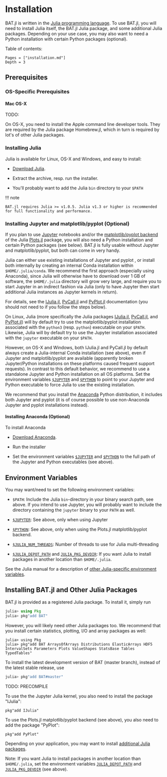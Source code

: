 # Installation

BAT.jl is written in the [Julia programming language](https://julialang.org/). To use BAT.jl, you will need to install Julia itself, the BAT.jl Julia package, and some additional Julia packages. Depending on your use case, you may also want to need a Python installation with certain Python packages (optional).

Table of contents:

```@contents
Pages = ["installation.md"]
Depth = 3
```

## Prerequisites

### OS-Specific Prerequisites

#### Mac OS-X

TODO:

On OS-X, you need to install the Apple command line developer tools. They are required by the Julia package Homebrew.jl, which in turn is required by lot's of other Julia packages.


### Installing Julia

Julia is available for Linux, OS-X and Windows, and easy to install:

* [Download Julia](https://julialang.org/downloads/).

* Extract the archive, resp. run the installer.

* You'll probably want to add the Julia `bin` directory to your `$PATH`

!!! note

    BAT.jl requires Julia >= v1.0.5. Julia v1.3 or higher is recommended for full functionality and performance.


### Installing Jupyter and matplotlib/pyplot (Optional)

If you plan to use [Jupyter](https://jupyter.org/) notebooks and/or the [matplotlib/pyplot backend](http://docs.juliaplots.org/latest/backends/) of the Julia [Plots.jl](http://docs.juliaplots.org/) package, you will also need a Python installation and certain Python packages (see below). BAT.jl is fully usable without Jupyter and matplotlib/pyplot, but both can come in very handy.

Julia can either use existing installations of Jupyter and pyplot , or install both internally by creating an internal Conda installation within `$HOME/.julia/conda`. We recommend the first approach (especially using Anaconda), since Julia will otherwise have to download over 1 GB of software, the `$HOME/.julia` directory will grow very large, and require you to start Jupyter in an indirect fashion via Julia (only to have Jupyter then start additional Julia instances as Jupyter kernels in return).

For details, see the [IJulia.jl](https://github.com/JuliaLang/IJulia.jl#installation), [PyCall.jl](https://github.com/JuliaPy/PyCall.jl#specifying-the-python-version) and [PyPlot.jl](https://github.com/JuliaPy/PyPlot.jl) documentation (you should not need to if you follow the steps below).

On Linux, Julia (more specifically the Julia packages [IJulia.jl](https://github.com/JuliaLang/IJulia.jl), [PyCall.jl](https://github.com/JuliaPy/PyCall.jl), and [PyPlot.jl](https://github.com/JuliaPy/PyPlot.jl)) will by default try to use the matplotlib/pyplot installation associated with the `python3` (resp. `python`) executable on your `$PATH`. Likewise, Julia will by default try to use the Jupyter installation associated with the `jupyter` executable on your `$PATH`.

However, on OS-X and Windows, both IJulia.jl and PyCall.jl by default always create a Julia-internal Conda installation (see above), even if Jupyter and matplotlib/pyplot are available (apparently broken Jupyter/Python installations on these platforms caused frequent support requests).  In contrast to this default behavior, we recommend to use a standalone Jupyter and Python installation on all OS platforms. Set the environment variables [`$JUPYTER`](https://github.com/JuliaLang/IJulia.jl#installation) and [`$PYTHON`](https://github.com/JuliaPy/PyCall.jl#specifying-the-python-version) to point to your Jupyter and Python executable to force Julia to use the existing installation.

We recommend that you install the [Anaconda](https://www.anaconda.com/) Python distribution, it includes both Jupyter and pyplot (it is of course possible to use non-Anaconda Jupyter and pyplot installations instead).


#### Installing Anaconda (Optional)

To install Anaconda

* [Download Anaconda](https://www.anaconda.com/distribution/).

* Run the installer

* Set the environment variables [`$JUPYTER`](https://github.com/JuliaLang/IJulia.jl#installation) and [`$PYTHON`](https://github.com/JuliaPy/PyCall.jl#specifying-the-python-version) to the full path of the Jupyter and Python executables (see above).


## Environment Variables

You may want/need to set the following environment variables:

* `$PATH`: Include the Julia `bin`-directory in your binary search path, see above.
If you intend to use Jupyter, you will probably want to include the directory containing the `jupyter` binary to your `PATH` as well.

* [`$JUPYTER`](https://github.com/JuliaLang/IJulia.jl#installation): See above, only when using Jupyter

* [`$PYTHON`](https://github.com/JuliaPy/PyCall.jl#specifying-the-python-version): See above, only when using the Plots.jl matplotlib/pyplot backend.

* [`$JULIA_NUM_THREADS`](https://docs.julialang.org/en/v1/manual/environment-variables/#JULIA_NUM_THREADS-1): Number of threads to use for Julia multi-threading

* [`$JULIA_DEPOT_PATH`](https://julialang.github.io/Pkg.jl/v1/glossary/) and [`JULIA_PKG_DEVDIR`](https://julialang.github.io/Pkg.jl/v1/managing-packages/#Developing-packages-1): If you want Julia to install packages in another location than `$HOME/.julia`.

See the Julia manual for a description of [other Julia-specific environment variables](https://docs.julialang.org/en/v1/manual/environment-variables/).


## Installing BAT.jl and Other Julia Packages

BAT.jl is provided as a registered Julia package. To install it, simply run

```julia
julia> using Pkg
julia> pkg"add BAT"
```

However, you will likely need other Julia packages too. We recommend that you install certain statistics, plotting, I/O and array packages as well:

```
julia> using Pkg
julia> pkg"add BAT ArraysOfArrays Distributions ElasticArrays HDF5 IntervalSets Parameters Plots ValueShapes StatsBase Tables TypedTables"
```

To install the latest development version of BAT (master branch), instead of the latest stable release, use

```julia
julia> pkg"add BAT#master"
```

TODO: PRECOMPILE


To use the the Jupyter Julia kernel, you also need to install the package "IJulia":

```
pkg"add IJulia"
```

To use the Plots.jl matplotlib/pyplot backend (see above), you also need to add the package "PyPlot":

```
pkg"add PyPlot"
```

Depending on your application, you may want to install [additional Julia packages](https://juliaobserver.com/).

Note: If you want Julia to install packages in another location than `$HOME/.julia`, set the environment variables [`JULIA_DEPOT_PATH`](https://julialang.github.io/Pkg.jl/v1/glossary/) and [`JULIA_PKG_DEVDIR`](https://julialang.github.io/Pkg.jl/v1/managing-packages/#Developing-packages-1) (see above).
